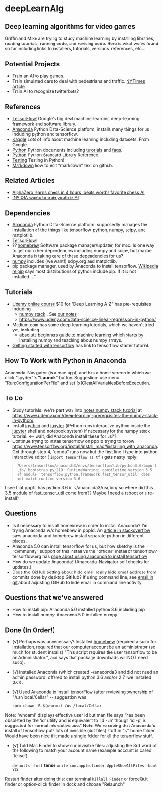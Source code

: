 # deepLearnAlg
## Deep learning algorithms for video games
Griffin and Mike are trying to study machine learning by installing libraries, reading tutorials, running code, and revising code. Here is what we’ve found so far including links to installers, tutorials, versions, references, etc...


## Potential Projects
* Train an AI to play games.
* Train simulated cars to deal with pedestrians and traffic. [NYTimes article](https://www.nytimes.com/2017/10/29/business/virtual-reality-driverless-cars.html)
* Train AI to recognize twitterbots?



## References 
* [TensorFlow!](http://www.tensorflow.org) Google's big deal machine-learning deep-learning framework and software library.
* [Anaconda](http://www.anaconda.com) Python Data-Science platform, installs many things for us including python and tensorflow.
* [Kaggle](https://www.kaggle.com) Lots of info about machine learning including datasets. From Google.
* [Python](https://docs.python.org/3/) Python documents including [tutorials](https://docs.python.org/3/tutorial/index.html) and [faqs](https://docs.python.org/3/faq/index.html).
* [Python](https://docs.python.org/3/library/index.html) Python Standard Library Reference.
* [Testing](http://docs.python-guide.org/en/latest/writing/tests/) Testing in Python!
* [Markdown](https://help.github.com/articles/about-writing-and-formatting-on-github/) how to edit “markdown” text on github.


## Related Articles
* [AlphaZero learns chess in 4 hours, beats word's favorite chess AI](https://www.chess.com/news/view/google-s-alphazero-destroys-stockfish-in-100-game-match)
* [INVIDIA wants to train youth in AI](https://www.technologyreview.com/the-download/609284/nvidia-is-aiming-to-train-the-next-generation-of-ai-experts/)


## Dependencies
* [Anaconda](www.anaconda.com) Python Data-Science platform: supposedly manages the installation of the things like tensorflow, python, numpy, scipy, and matplotlib.
* [TensorFlow!](www.tensorflow.org/install/install_mac) 
* ?? [homebrew](http://brew.sh) Software package manager/updater, for mac. Is one way to get our other dependencies including numpy and scipy, but maybe Anaconda is taking care of these dependencies for us?
* [numpy](www.numpy.org) includes (we want!) scipy.org and matplotlib.
* pip package manager, used by Anaconda to install tensorflow. 
[Wikipedia re pip](https://en.wikipedia.org/wiki/Pip_(package_manager)) says most distributions of python include pip. If it is not installed...."


## Tutorials
* [Udemy online course](http://www.udemy.com/deeplearning) $10 for "Deep Learning A-Z" has pre-requisites including 
   * [numpy stack](https://www.udemy.com/deep-learning-prerequisites-the-numpy-stack-in-python/) . See [our notes](https://github.com/mroam/deepLearnAlg/blob/master/numpyStackTutorial.md) 
   * https://www.udemy.com/data-science-linear-regression-in-python/
* Medium.com has some deep-learning tutorials, which we haven't tried yet, including 
  * [absolute beginners guide to machine learning](https://hackernoon.com/introduction-to-numpy-1-an-absolute-beginners-guide-to-machine-learning-and-data-science-5d87f13f0d51) which starts by installing numpy and teaching about numpy arrays.
* [Getting started with tensorflow](https://www.tensorflow.org/get_started/get_started) has link to tensorflow starter tutorial.



## How To Work with Python in Anaconda
Anaconda-Navigator (is a mac app), and has a home screen in which we click "spyder"'s **"Launch"** button. Suggestion: use menu "Run:ConfigurationPerFile" and set \[x]ClearAllVariablesBeforeExecution.


## To Do
* Study tutorials: we're part way into [notes numpy stack tutorial](https://github.com/mroam/deepLearnAlg/blob/master/numpyStackTutorial.md) at https://www.udemy.com/deep-learning-prerequisites-the-numpy-stack-in-python/
* Install [ipython](https://ipython.org/) and [jupyter](https://jupyter.org/) (iPython runs interactive python inside the [jupyter](https://jupyter.org/) shell and notebook system) if necessary for the numpy stack tutorial. <== wait, did Anaconda install these for us??
* Continue trying to install tensorflow on ppp1d trying to follow  https://www.tensorflow.org/install/install_mac#installing_with_anaconda. Got through step 4, "conda" runs now but the first line I type into python interactive editor ( `import tensorflow as tf` ) gets nasty reply:
> `/Users/tensorflow/anaconda3/envs/tensorflow/lib/python3.6/importlib/_bootstrap.py:219: RuntimeWarning: compiletime version 3.5 of module 'tensorflow.python.framework.fast_tensor_util' does not match runtime version 3.6`

I see that ppp1d has python 3.6 in ~/anaconda3/usr/bin/ so where did this 3.5 module of fast_tensor_util come from?? Maybe I need a reboot or a re-install?


## Questions
* Is it necessary to install homebrew in order to install Anaconda? I'm trying Anaconda w/o homebrew in ppp1d. An [article in stackoverflow](https://stackoverflow.com/questions/33541876/os-x-deciding-between-anaconda-and-homebrew-python-environments) says anaconda and homebrew install separate python in different places.
* Anaconda 5.0 can install tensorflow for us, but how sketchy is the "community" support of this install vs the "official" install of tensorflow? tensorflow.org has [page about using anaconda to install tensorflow](https://www.tensorflow.org/install/install_mac#installing_with_anaconda)
* How do we update Anaconda? (Anaconda-Navigator self checks for updates.)
* Does the GitHub setting about hide email really hide email address from commits done by desktop GitHub? If using command line, see [email in git](https://help.github.com/articles/setting-your-email-in-git) about adjusting GitHub to hide email in command line activity.


## Questions that we've answered
* How to install pip: Anaconda 5.0 installed python 3.6 including pip.
* How to install numpy: Anaconda 5.0 installed numpy.


## Done (In Order!)
* (√) Perhaps was unnecessary? Installed [homebrew](http://brew.sh) (required a sudo for installation, required that our computer account be an administrator (so much for student installs) "This script requires the user tensorflow to be an Administrator.", and says that package downloads will NOT need sudo).
* (√) Installed Anaconda (which created ~/anaconda3 and did not need an admin password, offered to install python 3.6 and/or 2.7 (we installed 3.6)).
* (√) Used Anaconda to install tensorFlow (after reviewing ownership of "/usr/local/Cellar"  -- suggestion was 

   `sudo chown -R $(whoami) /usr/local/Cellar`
   
Note: “whoami” displays effective user id but man file says “has been obsoleted by the ‘id’ utility and is equivalent to ‘id -un’ though ‘id -p’ is suggested for normal interactive use.”
Note: We're seeing that Anaconda's install of tensorflow puts lots of invisible (dot files) stuff in "~" home folder. Would have been nice if it made a single folder for all the tensorflow stuff.

* (√) Told Mac Finder to show our invisible files:
adjusting the 3rd word of the following to match your account name (example account is called 'tense')

   `defaults -host` **tense** `write com.apple.finder AppleShowAllFiles -bool YES`
   
Restart finder after doing this: can terminal `killall Finder` or forceQuit finder or option-click finder in dock and choose "Relaunch"

